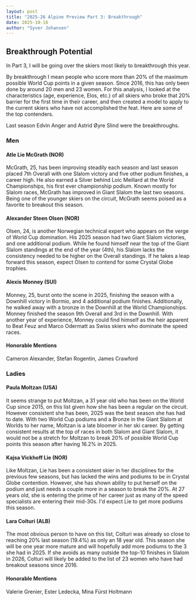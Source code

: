 ```yaml
---
layout: post
title: "2025-26 Alpine Preview Part 3: Breakthrough"
date: 2025-10-18
author: "Syver Johansen"
---
```


## Breakthrough Potential

In Part 3, I will be going over the skiers most likely to breakthrough this year.

By breakthrough I mean people who score more than 20% of the maximum possible World Cup points in a given season. Since 2016, this has only been done by around 20 men and 23 women. For this analysis, I looked at the characteristics (age, experience, Elos, etc.) of all skiers who broke that 20% barrier for the first time in their career, and then created a model to apply to the current skiers who have not accomplished the feat. Here are some of the top contenders.

Last season Edvin Anger and Astrid Øyre Slind were the breakthroughs.

### Men

#### Atle Lie McGrath (NOR) ####

McGrath, 25, has been improving steadily each season and last season placed 7th Overall with one Slalom victory and five other podium finishes, a career high. He also earned a Silver behind Loic Meillard at the World Championships, his first ever championship podium. Known mostly for Slalom races, McGrath has improved in Giant Slalom the last two seasons. Being one of the younger skiers on the circuit, McGrath seems poised as a favorite to breakout this season.

#### Alexander Steen Olsen (NOR) ####

Olsen, 24, is another Norwegian technical expert who appears on the verge of World Cup domination. His 2025 season had two Giant Slalom victories, and one additional podium. While he found himself near the top of the Giant Slalom standings at the end of the year (4th), his Slalom lacks the consistency needed to be higher on the Overall standings. If he takes a leap forward this season, expect Olsen to contend for some Crystal Globe trophies.

#### Alexis Monney (SUI) ####

Monney, 25, burst onto the scene in 2025, finishing the season with a Downhill victory in Bormio, and 4 additional podium finishes. Additionally, he walked away with a bronze in the Downhill at the World Championships. Monney finished the season 9th Overall and 3rd in the Downhill. With another year of experience, Monney could find himself as the heir apparent to Beat Feuz and Marco Odermatt as Swiss skiers who dominate the speed races.

#### Honorable Mentions ####

Cameron Alexander, Stefan Rogentin, James Crawford


### Ladies

#### Paula Moltzan (USA) ####

It seems strange to put Moltzan, a 31 year old who has been on the World Cup since 2015, on this list given how she has been a regular on the circuit. However consistent she has been, 2025 was the best season she has had to date. With two World Cup podiums and a Bronze in the Giant Slalom at Worlds to her name, Moltzan is a late bloomer in her ski career. By getting consistent results at the top of races in both Slalom and Giant Slalom, it would not be a stretch for Moltzan to break 20% of possible World Cup points this season after having 16.2% in 2025.

#### Kajsa Vickhoff Lie (NOR) ####

Like Moltzan, Lie has been a consistent skier in her disciplines for the previous few seasons, but has lacked the wins and podiums to be in Crystal Globe contention. However, she has shown ability to put herself on the podium and just needs a couple more in a season to break the 20%. At 27 years old, she is entering the prime of her career just as many of the speed specialists are entering their mid-30s. I'd expect Lie to get more podiums this season.

#### Lara Colturi (ALB) ####

The most obvious person to have on this list, Colturi was already so close to reaching 20% last season (19.4%) as only an 18 year old. This season she will be one year more mature and will hopefully add more podiums to the 3 she had in 2025. If she avoids as many outside the top-10 finishes in Slalom in 2026, Colturi will likely be added to the list of 23 women who have had breakout seasons since 2016.

#### Honorable Mentions ####

Valerie Grenier, Ester Ledecka, Mina Fürst Holtmann


